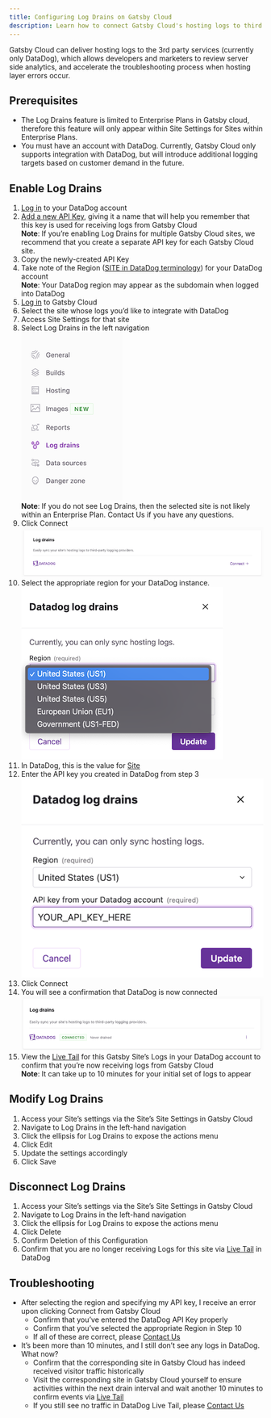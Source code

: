 ```yaml
---
title: Configuring Log Drains on Gatsby Cloud
description: Learn how to connect Gatsby Cloud's hosting logs to third party log analytics providers like DataDog
---
```


Gatsby Cloud can deliver hosting logs to the 3rd party services (currently only DataDog), which allows developers and marketers to review server side analytics, and accelerate the troubleshooting process when hosting layer errors occur.

## Prerequisites
- The Log Drains feature is limited to Enterprise Plans in Gatsby cloud, therefore this feature will only appear within Site Settings for Sites within Enterprise Plans.
- You must have an account with DataDog. Currently, Gatsby Cloud only supports integration with DataDog, but will introduce additional logging targets based on customer demand in the future.

## Enable Log Drains
1. [Log in](https://app.datadoghq.com/account/login) to your DataDog account
1. [Add a new API Key](https://docs.datadoghq.com/account_management/api-app-keys/#add-an-api-key-or-client-token), giving it a name that will help you remember that this key is used for receiving logs from Gatsby Cloud<br/>**Note**: If you’re enabling Log Drains for multiple Gatsby Cloud sites, we recommend that you create a separate API key for each Gatsby Cloud site.
1. Copy the newly-created API Key
1. Take note of the Region ([SITE in DataDog terminology](https://docs.datadoghq.com/getting_started/site/#pagetitle)) for your DataDog account<br/>**Note**: Your DataDog region may appear as the subdomain when logged into DataDog
1. [Log in](https://www.gatsbyjs.com/dashboard/login) to Gatsby Cloud
1. Select the site whose logs you’d like to integrate with DataDog
1. Access Site Settings for that site
1. Select Log Drains in the left navigation<br/>
![Log Drains Navigation Item](log-drains-nav-item.png)<br/> **Note**: If you do not see Log Drains, then the selected site is not likely within an Enterprise Plan. Contact Us if you have any questions.
1. Click Connect<br/>![Click Connect to configure log drains](connect-log-drains-1.png)
1. Select the appropriate region for your DataDog instance.<br/>![Select the appropriate region](select-region-3.png)<br/>
1. In DataDog, this is the value for [Site](https://docs.datadoghq.com/getting_started/site/#pagetitle)
1. Enter the API key you created in DataDog from step 3<br/>![Add your Log Analytics service's API Key](add-api-key.png)
1. Click Connect
1. You will see a confirmation that DataDog is now connected<br/>![Connected confirmation message](connect-confirmation.png)
1. View the [Live Tail](https://app.datadoghq.com/logs/livetail) for this Gatsby Site’s Logs in your DataDog account to confirm that you’re now receiving logs from Gatsby Cloud<br/>**Note**: It can take up to 10 minutes for your initial set of logs to appear

## Modify Log Drains
1. Access your Site’s settings via the Site’s Site Settings in Gatsby Cloud
1. Navigate to Log Drains in the left-hand navigation
1. Click the ellipsis for Log Drains to expose the actions menu
1. Click Edit
1. Update the settings accordingly
1. Click Save

## Disconnect Log Drains
1. Access your Site’s settings via the Site’s Site Settings in Gatsby Cloud
1. Navigate to Log Drains in the left-hand navigation
1. Click the ellipsis for Log Drains to expose the actions menu
1. Click Delete
1. Confirm Deletion of this Configuration
1. Confirm that you are no longer receiving Logs for this site via [Live Tail](https://app.datadoghq.com/logs/livetail) in DataDog

## Troubleshooting
- After selecting the region and specifying my API key, I receive an error upon clicking Connect from Gatsby Cloud
  - Confirm that you’ve entered the DataDog API Key properly
  - Confirm that you’ve selected the appropriate Region in Step 10
  - If all of these are correct, please [Contact Us](https://www.gatsbyjs.com/support/)
- It’s been more than 10 minutes, and I still don’t see any logs in DataDog. What now?
  - Confirm that the corresponding site in Gatsby Cloud has indeed received visitor traffic historically
  - Visit the corresponding site in Gatsby Cloud yourself to ensure activities within the next drain interval and wait another 10 minutes to confirm events via [Live Tail](https://app.datadoghq.com/logs/livetail)
  - If you still see no traffic in DataDog Live Tail, please [Contact Us](https://www.gatsbyjs.com/support/)
